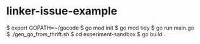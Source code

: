 # linker-issue-example

$ export GOPATH=~/gocode
$ go mod init
$ go mod tidy
$ go run main.go
$ ./gen_go_from_thrift.sh
$ cd experiment-sandbox
$ go build .
